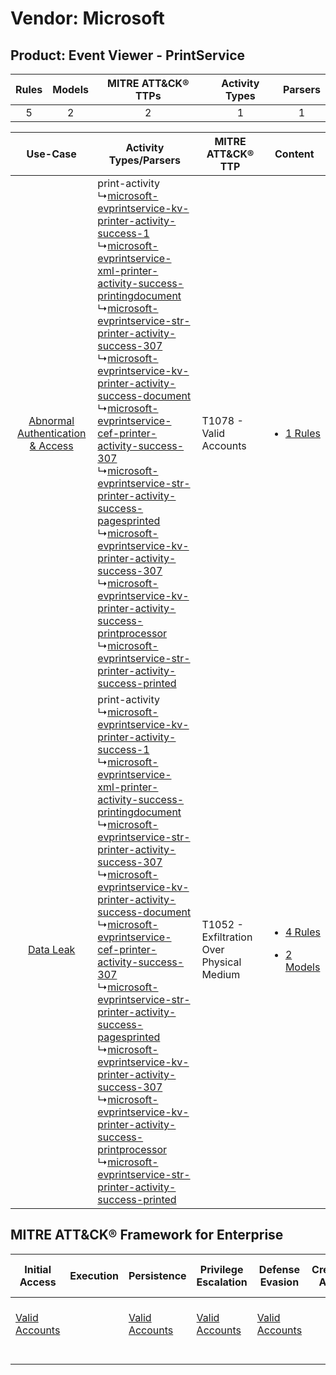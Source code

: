 Vendor: Microsoft
=================
Product: Event Viewer - PrintService
------------------------------------
| Rules | Models | MITRE ATT&CK® TTPs | Activity Types | Parsers |
|:-----:|:------:|:------------------:|:--------------:|:-------:|
|   5   |   2    |         2          |       1        |    1    |

|    Use-Case    | Activity Types/Parsers    | MITRE ATT&CK® TTP    | Content    |
|:----:| ---- | ---- | ---- |
| [Abnormal Authentication & Access](../../../UseCases/uc_abnormal_authentication_&_access.md) |  print-activity<br> ↳[microsoft-evprintservice-kv-printer-activity-success-1](Ps/pC_microsoftevprintservicekvprinteractivitysuccess1.md)<br> ↳[microsoft-evprintservice-xml-printer-activity-success-printingdocument](Ps/pC_microsoftevprintservicexmlprinteractivitysuccessprintingdocument.md)<br> ↳[microsoft-evprintservice-str-printer-activity-success-307](Ps/pC_microsoftevprintservicestrprinteractivitysuccess307.md)<br> ↳[microsoft-evprintservice-kv-printer-activity-success-document](Ps/pC_microsoftevprintservicekvprinteractivitysuccessdocument.md)<br> ↳[microsoft-evprintservice-cef-printer-activity-success-307](Ps/pC_microsoftevprintservicecefprinteractivitysuccess307.md)<br> ↳[microsoft-evprintservice-str-printer-activity-success-pagesprinted](Ps/pC_microsoftevprintservicestrprinteractivitysuccesspagesprinted.md)<br> ↳[microsoft-evprintservice-kv-printer-activity-success-307](Ps/pC_microsoftevprintservicekvprinteractivitysuccess307.md)<br> ↳[microsoft-evprintservice-kv-printer-activity-success-printprocessor](Ps/pC_microsoftevprintservicekvprinteractivitysuccessprintprocessor.md)<br> ↳[microsoft-evprintservice-str-printer-activity-success-printed](Ps/pC_microsoftevprintservicestrprinteractivitysuccessprinted.md)<br> | T1078 - Valid Accounts<br>    | [<ul><li>1 Rules</li></ul>](RM/r_m_microsoft_event_viewer_-_printservice_Abnormal_Authentication_&_Access.md)    |
|    [Data Leak](../../../UseCases/uc_data_leak.md)    |  print-activity<br> ↳[microsoft-evprintservice-kv-printer-activity-success-1](Ps/pC_microsoftevprintservicekvprinteractivitysuccess1.md)<br> ↳[microsoft-evprintservice-xml-printer-activity-success-printingdocument](Ps/pC_microsoftevprintservicexmlprinteractivitysuccessprintingdocument.md)<br> ↳[microsoft-evprintservice-str-printer-activity-success-307](Ps/pC_microsoftevprintservicestrprinteractivitysuccess307.md)<br> ↳[microsoft-evprintservice-kv-printer-activity-success-document](Ps/pC_microsoftevprintservicekvprinteractivitysuccessdocument.md)<br> ↳[microsoft-evprintservice-cef-printer-activity-success-307](Ps/pC_microsoftevprintservicecefprinteractivitysuccess307.md)<br> ↳[microsoft-evprintservice-str-printer-activity-success-pagesprinted](Ps/pC_microsoftevprintservicestrprinteractivitysuccesspagesprinted.md)<br> ↳[microsoft-evprintservice-kv-printer-activity-success-307](Ps/pC_microsoftevprintservicekvprinteractivitysuccess307.md)<br> ↳[microsoft-evprintservice-kv-printer-activity-success-printprocessor](Ps/pC_microsoftevprintservicekvprinteractivitysuccessprintprocessor.md)<br> ↳[microsoft-evprintservice-str-printer-activity-success-printed](Ps/pC_microsoftevprintservicestrprinteractivitysuccessprinted.md)<br> | T1052 - Exfiltration Over Physical Medium<br> | [<ul><li>4 Rules</li></ul><ul><li>2 Models</li></ul>](RM/r_m_microsoft_event_viewer_-_printservice_Data_Leak.md) |

MITRE ATT&CK® Framework for Enterprise
--------------------------------------
| Initial Access                                                      | Execution | Persistence                                                         | Privilege Escalation                                                | Defense Evasion                                                     | Credential Access | Discovery | Lateral Movement | Collection | Command and Control | Exfiltration                                                                           | Impact |
| ------------------------------------------------------------------- | --------- | ------------------------------------------------------------------- | ------------------------------------------------------------------- | ------------------------------------------------------------------- | ----------------- | --------- | ---------------- | ---------- | ------------------- | -------------------------------------------------------------------------------------- | ------ |
| [Valid Accounts](https://attack.mitre.org/techniques/T1078)<br><br> |           | [Valid Accounts](https://attack.mitre.org/techniques/T1078)<br><br> | [Valid Accounts](https://attack.mitre.org/techniques/T1078)<br><br> | [Valid Accounts](https://attack.mitre.org/techniques/T1078)<br><br> |                   |           |                  |            |                     | [Exfiltration Over Physical Medium](https://attack.mitre.org/techniques/T1052)<br><br> |        |